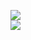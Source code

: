 [![](https://img.shields.io/badge/Made%20With-Github%20Spray-lightgrey.svg?style=for-the-badge&logo=github)](https://github.com/Annihil/github-spray#4319)  
[![](https://i.imgur.com/2DrTn0Z.gif)](https://github.com/Annihil/github-spray)